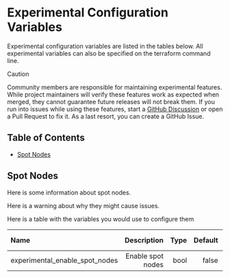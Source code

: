 # Experimental Configuration Variables

Experimental configuration variables are listed in the tables below. All experimental variables can also be specified on the terraform command line.

> [!CAUTION]
> Community members are responsible for maintaining experimental features. While project maintainers will verify these features work as expected when merged, they cannot guarantee future releases will not break them. If you run into issues while using these features, start a [GitHub Discussion](https://github.com/sassoftware/viya4-iac-azure/discussions) or open a Pull Request to fix it. As a last resort, you can create a GitHub Issue.

## Table of Contents

* [Spot Nodes](#spot_nodes)

<a name="spot_nodes"></a>
## Spot Nodes

Here is some information about spot nodes.

Here is a warning about why they might cause issues.

Here is a table with the variables you would use to configure them

| Name | Description | Type | Default | Release Added | Notes |
| :--- | ---: | ---: | ---: | ---: | ---: |
| experimental_enable_spot_nodes | Enable spot nodes | bool | false | 10.3.0 | |
